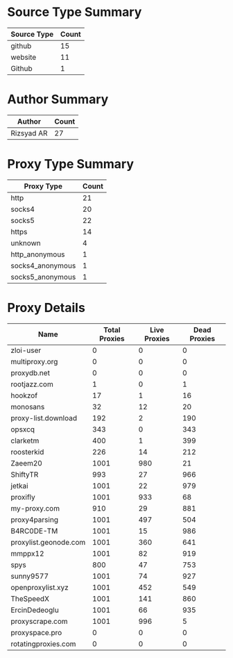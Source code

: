 # Source Type Summary

| Source Type | Count |
|-------------|-------|
| github | 15 |
| website | 11 |
| Github | 1 |


# Author Summary

| Author | Count |
|--------|-------|
| Rizsyad AR | 27 |


# Proxy Type Summary

| Proxy Type | Count |
|------------|-------|
| http | 21 |
| socks4 | 20 |
| socks5 | 22 |
| https | 14 |
| unknown | 4 |
| http_anonymous | 1 |
| socks4_anonymous | 1 |
| socks5_anonymous | 1 |


# Proxy Details

| Name | Total Proxies | Live Proxies | Dead Proxies |
|------|---------------|--------------|---------------|
| zloi-user | 0 | 0 | 0 |
| multiproxy.org | 0 | 0 | 0 |
| proxydb.net | 0 | 0 | 0 |
| rootjazz.com | 1 | 0 | 1 |
| hookzof | 17 | 1 | 16 |
| monosans | 32 | 12 | 20 |
| proxy-list.download | 192 | 2 | 190 |
| opsxcq | 343 | 0 | 343 |
| clarketm | 400 | 1 | 399 |
| roosterkid | 226 | 14 | 212 |
| Zaeem20 | 1001 | 980 | 21 |
| ShiftyTR | 993 | 27 | 966 |
| jetkai | 1001 | 22 | 979 |
| proxifly | 1001 | 933 | 68 |
| my-proxy.com | 910 | 29 | 881 |
| proxy4parsing | 1001 | 497 | 504 |
| B4RC0DE-TM | 1001 | 15 | 986 |
| proxylist.geonode.com | 1001 | 360 | 641 |
| mmppx12 | 1001 | 82 | 919 |
| spys | 800 | 47 | 753 |
| sunny9577 | 1001 | 74 | 927 |
| openproxylist.xyz | 1001 | 452 | 549 |
| TheSpeedX | 1001 | 141 | 860 |
| ErcinDedeoglu | 1001 | 66 | 935 |
| proxyscrape.com | 1001 | 996 | 5 |
| proxyspace.pro | 0 | 0 | 0 |
| rotatingproxies.com | 0 | 0 | 0 |
